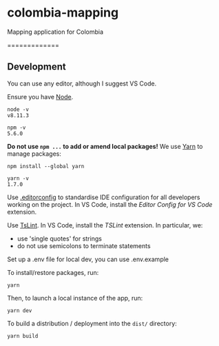 # colombia-mapping
Mapping application for Colombia

=============

Development
-----------

You can use any editor, although I suggest VS Code.

Ensure you have [Node](https://nodejs.org/en/download/).

    node -v
    v8.11.3

    npm -v
    5.6.0

**Do not use `npm ...` to add or amend local packages!** We use [Yarn](https://yarnpkg.com/lang/en/) to manage packages:

    npm install --global yarn

    yarn -v
    1.7.0

Use [.editorconfig](https://editorconfig.org/) to standardise IDE configuration for all developers working on the project. In VS Code, install the *Editor Config for VS Code* extension.

Use [TsLint](https://palantir.github.io/tslint/). In VS Code, install the *TSLint* extension. In particular, we:

- use 'single quotes' for strings
- do not use semicolons to terminate statements


Set up a .env file for local dev, you can use .env.example

To install/restore packages, run:

    yarn

Then, to launch a local instance of the app, run:

    yarn dev

To build a distribution / deployment into the `dist/` directory:

    yarn build
